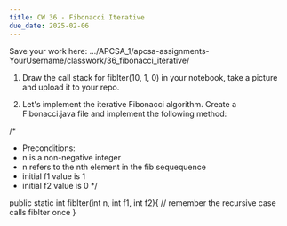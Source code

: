 ```yaml
---
title: CW 36 - Fibonacci Iterative
due_date: 2025-02-06
---
```


Save your work here: .../APCSA_1/apcsa-assignments-YourUsername/classwork/36_fibonacci_iterative/

1. Draw the call stack for fibIter(10, 1, 0) in your notebook, take a picture and upload it to your repo.

2. Let's implement the iterative Fibonacci algorithm. Create a Fibonacci.java file and implement the following method:

/*
 * Preconditions:
 * n is a non-negative integer
 * n refers to the nth element in the fib sequequence
 * initial f1 value is 1
 * initial f2 value is 0
 */

 public static int fibIter(int n, int f1, int f2){
   // remember the recursive case calls  fibIter once
 }
